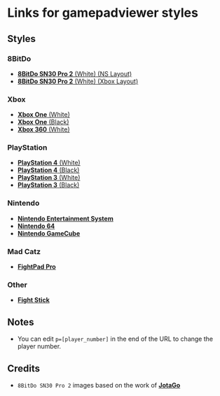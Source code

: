 # Links for gamepadviewer styles

## Styles

### 8BitDo

- [**8BitDo SN30 Pro 2** (White) (NS Layout)](https://app.gpv.gg/g/1Exk43bJy7?p=1)
- [**8BitDo SN30 Pro 2** (White) (Xbox Layout)](https://app.gpv.gg/g/45E5CRpHYz?p=1)

### Xbox

- [**Xbox One** (White)](https://app.gpv.gg/?s=0&nocurve=1&p=1)
- [**Xbox One** (Black)](https://app.gpv.gg/?s=1&nocurve=1&p=1)
- [**Xbox 360** (White)](https://app.gpv.gg/?s=4&nocurve=1&p=1)

### PlayStation

- [**PlayStation 4** (White)](https://app.gpv.gg/?s=8&nocurve=1&p=1)
- [**PlayStation 4** (Black)](https://app.gpv.gg/?s=5&nocurve=1&p=1)
- [**PlayStation 3** (White)](https://app.gpv.gg/?s=10&nocurve=1&p=1)
- [**PlayStation 3** (Black)](https://app.gpv.gg/?s=2&nocurve=1&p=1)

### Nintendo

- [**Nintendo Entertainment System**](https://app.gpv.gg/?s=3&nocurve=1&p=1)
- [**Nintendo 64**](https://app.gpv.gg/?s=11&nocurve=1&p=1)
- [**Nintendo GameCube**](https://app.gpv.gg/?s=9&nocurve=1&p=1)

### Mad Catz

- [**FightPad Pro**](https://app.gpv.gg/?s=6&nocurve=1&p=1)

### Other

- [**Fight Stick**](https://app.gpv.gg/?s=7&nocurve=1&p=1)

## Notes

- You can edit `p=[player_number]` in the end of the URL to change the player number.

## Credits

- `8BitDo SN30 Pro 2` images based on the work of [**JotaGo**](https://gist.github.com/JotaGo/84e9c728a259d4b40e9fe969ae1aec00)
